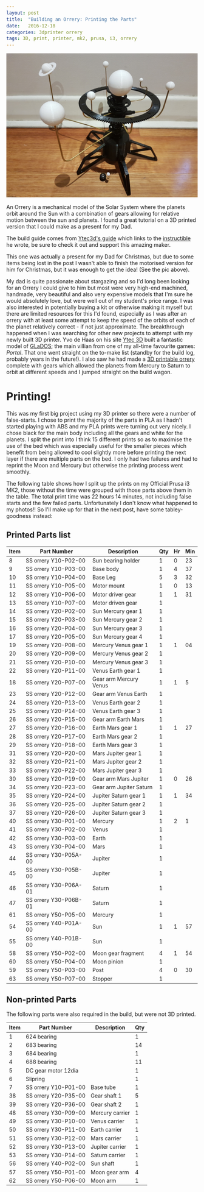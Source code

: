 ```yaml
---
layout: post
title:  "Building an Orrery: Printing the Parts"
date:   2016-12-18
categories: 3dprinter orrery
tags: 3D, print, printer, mk2, prusa, i3, orrery
---
```


![Almost finished Orrery](/images/orrery/finished_01.jpg)

An Orrery is a mechanical model of the Solar System where the planets orbit around the Sun with a combination of gears allowing for relative motion between the sun and planets. I found a great tutorial on a 3D printed version that I could make as a present for my Dad.



The build guide comes from [Ytec3d's guide][Orrery] which links to the [instructible][instructible] he wrote, be sure to check it out and support this amazing maker.

<!--more-->

This one was actually a present for my Dad for Christmas, but due to some items being lost in the post I wasn't able to finish the motorised version for him for Christmas, but it was enough to get the idea! (See the pic above).

My dad is quite passionate about stargazing and so I'd long been looking for an Orrery I could give to him but most were very high-end machined, handmade, very beautiful and also very expensive models that I'm sure he would absolutely love, but were well out of my student's price range. I was also interested in potentially buying a kit or otherwise making it myself but there are limited resources for this I'd found, especially as I was after an orrery with at least some attempt to keep the speed of the orbits of each of the planet relatively correct - if not just approximate. The breakthrough happened when I was searching for other new projects to attempt with my newly built 3D printer. Yvo de Haas on his site [Ytec 3D][Ytec3d] built a fantastic model of [GLaDOS][GLaDOS]; the main villian from one of my all-time favourite games: *Portal*. That one went straight on the to-make list (standby for the build log, probably years in the future!). I also saw he had made a [3D printable orrery][Orrery] complete with gears which allowed the planets from Mercury to Saturn to orbit at different speeds and I jumped straight on the build wagon.

# Printing!

This was my first big project using my 3D printer so there were a number of false-starts. I chose to print the majority of the parts in PLA as I hadn't started playing with ABS and my PLA prints were turning out very nicely. I chose black for the main body including all the gears and white for the planets. I split the print into I think 15 different prints so as to maximise the use of the bed which was especially useful for the smaller pieces which benefit from being allowed to cool slightly more before printing the next layer if there are multiple parts on the bed. I only had two failures and had to reprint the Moon and Mercury but otherwise the printing process went smoothly.

The following table shows how I split up the prints on my Official Prusa i3 MK2, those without the time were grouped with those parts above them in the table. The total print time was 22 hours 14 minutes, not including false starts and the few failed parts. Unfortunately I don't know what happened to my photos!! So I'll make up for that in the next post, have some tabley-goodness instead:

## Printed Parts list

|Item|     Part Number      |       Description       |Qty | Hr|Min |
|----|----------------------|-------------------------|----|---|----|
| 8  | SS orrery Y10-P02-00 | Sun bearing holder      | 1  | 0 | 23 |
| 9  | SS orrery Y10-P03-00 | Base body               | 1  | 4 | 37 |
| 10 | SS orrery Y10-P04-00 | Base Leg                | 5  | 3 | 32 |
| 11 | SS orrery Y10-P05-00 | Motor mount             | 1  | 0 | 13 |
| 12 | SS orrery Y10-P06-00 | Motor driver gear       | 1  | 1 | 31 |
| 13 | SS orrery Y10-P07-00 | Motor driven gear       | 1  |   |    |
| 14 | SS orrery Y20-P02-00 | Sun Mercury gear 1      | 1  |   |    |
| 15 | SS orrery Y20-P03-00 | Sun Mercury gear 2      | 1  |   |    |
| 16 | SS orrery Y20-P04-00 | Sun Mercury gear 3      | 1  |   |    |
| 17 | SS orrery Y20-P05-00 | Sun Mercury gear 4      | 1  |   |    |
| 19 | SS orrery Y20-P08-00 | Mercury Venus gear 1    | 1  | 1 | 04 |
| 20 | SS orrery Y20-P09-00 | Mercury Venus gear 2    | 1  |   |    |
| 21 | SS orrery Y20-P10-00 | Mercury Venus gear 3    | 1  |   |    |
| 22 | SS orrery Y20-P11-00 | Venus Earth gear 1      | 1  |   |    |
| 18 | SS orrery Y20-P07-00 | Gear arm Mercury Venus  | 1  | 1 | 5  |
| 23 | SS orrery Y20-P12-00 | Gear arm Venus Earth    | 1  |   |    |
| 24 | SS orrery Y20-P13-00 | Venus Earth gear 2      | 1  |   |    |
| 25 | SS orrery Y20-P14-00 | Venus Earth gear 3      | 1  |   |    |
| 26 | SS orrery Y20-P15-00 | Gear arm Earth Mars     | 1  |   |    |
| 27 | SS orrery Y20-P16-00 | Earth Mars gear 1       | 1  | 1 | 27 |
| 28 | SS orrery Y20-P17-00 | Earth Mars gear 2       | 1  |   |    |
| 29 | SS orrery Y20-P18-00 | Earth Mars gear 3       | 1  |   |    |
| 31 | SS orrery Y20-P20-00 | Mars Jupiter gear 1     | 1  |   |    |
| 32 | SS orrery Y20-P21-00 | Mars Jupiter gear 2     | 1  |   |    |
| 33 | SS orrery Y20-P22-00 | Mars Jupiter gear 3     | 1  |   |    |
| 30 | SS orrery Y20-P19-00 | Gear arm Mars Jupiter   | 1  | 0 | 26 |
| 34 | SS orrery Y20-P23-00 | Gear arm Jupiter Saturn | 1  |   |    |
| 35 | SS orrery Y20-P24-00  | Jupiter Saturn gear 1  | 1  | 1 | 34 |
| 36 | SS orrery Y20-P25-00  | Jupiter Saturn gear 2  | 1  |   |    |
| 37 | SS orrery Y20-P26-00  | Jupiter Saturn gear 3  | 1  |   |    |
| 40 | SS orrery Y30-P01-00  | Mercury                | 1  | 2 | 1  |
| 41 | SS orrery Y30-P02-00  | Venus                  | 1  |   |    |
| 42 | SS orrery Y30-P03-00  | Earth                  | 1  |   |    |
| 43 | SS orrery Y30-P04-00  | Mars                   | 1  |   |    |
| 44 | SS orrery Y30-P05A-00 | Jupiter                | 1  |   |    |
| 45 | SS orrery Y30-P05B-00 | Jupiter                | 1  |   |    |
| 46 | SS orrery Y30-P06A-01 | Saturn                 | 1  |   |    |
| 47 | SS orrery Y30-P06B-01 | Saturn                 | 1  |   |    |
| 61 | SS orrery Y50-P05-00  | Mercury                | 1  |   |    |
| 54 | SS orrery Y40-P01A-00 | Sun                    | 1  | 1 | 57 |
| 55 | SS orrery Y40-P01B-00 | Sun                    | 1  |   |    |
| 58 | SS orrery Y50-P02-00  | Moon gear fragment     | 4  | 1 | 54 |
| 60 | SS orrery Y50-P04-00  | Moon pinion            | 1  |   |    |
| 59 | SS orrery Y50-P03-00  | Post                   | 4  | 0 | 30 |
| 63 | SS orrery Y50-P07-00  | Stopper                | 1  |   |    |

## Non-printed Parts

The following parts were also required in the build, but were not 3D printed.


|Item|     Part Number       |       Description      |Qty |
|----|-----------------------|------------------------|----|
| 1  | 624 bearing           |                        | 1  |
| 2  | 683 bearing           |                        | 14 |
| 3  | 684 bearing           |                        | 1  |
| 4  | 688 bearing           |                        | 11 |
| 5  | DC gear motor 12dia   |                        | 1  |
| 6  | Slipring              |                        | 1  |
| 7  | SS orrery Y10-P01-00  | Base tube              | 1  |
| 38 | SS orrery Y20-P35-00  | Gear shaft 1           | 5  |
| 39 | SS orrery Y20-P36-00  | Gear shaft 2           | 1  |
| 48 | SS orrery Y30-P09-00  | Mercury carrier        | 1  |
| 49 | SS orrery Y30-P10-00  | Venus carrier          | 1  |
| 50 | SS orrery Y30-P11-00  | Earth carrier          | 1  |
| 51 | SS orrery Y30-P12-00  | Mars carrier           | 1  |
| 52 | SS orrery Y30-P13-00  | Jupiter carrier        | 1  |
| 53 | SS orrery Y30-P14-00  | Saturn carrier         | 1  |
| 56 | SS orrery Y40-P02-00  | Sun shaft              | 1  |
| 57 | SS orrery Y50-P01-00  | Moon gear arm          | 4  |
| 62 | SS orrery Y50-P06-00  | Moon arm               | 1  |

[GLaDOS]: http://ytec3d.com/glados-lamp/
[Orrery]: http://ytec3d.com/orrery/
[Ytec3d]: https://ytec3d.com/
[instructible]: http://www.instructables.com/id/Solar-System-Orrery-3D-Printed/